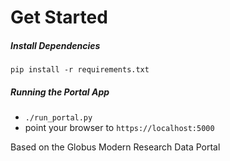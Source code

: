 
# Get Started

##### Install Dependencies

`pip install -r requirements.txt`


##### Running the Portal App

* `./run_portal.py`
* point your browser to `https://localhost:5000`


Based on the Globus Modern Research Data Portal
